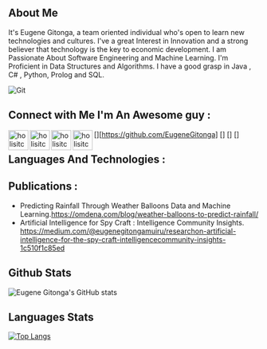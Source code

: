 ## About Me
It's Eugene Gitonga, a team oriented individual who's open to learn new technologies and cultures. I've a great Interest in Innovation and a strong believer that technology is the key to economic development. I am Passionate About Software Engineering and Machine Learning. I'm Proficient in Data Structures and Algorithms. I have a good grasp in Java , C# , Python, Prolog and SQL.

![Git](https://user-images.githubusercontent.com/70195777/174910785-3bf5fead-3300-48b4-8672-d80a7ab625f4.gif)

## Connect with Me I'm An Awesome guy :
[<img align="left" alt="holisitc_developer | GitHub" width="40px" src="https://cdn.jsdelivr.net/npm/simple-icons@v3/icons/github.svg"/>][https://github.com/EugeneGitonga]
[<img align="left" alt="holisitc_developer | LinkedIn" width="40px" src="https://cdn.jsdelivr.net/npm/simple-icons@v3/icons/linkedin.svg" />]
[<img align="left" alt="holisitc_developer | Gmail" width="40px" src="https://cdn.jsdelivr.net/npm/simple-icons@v3/icons/gmail.svg"/>]
[<img align="left" alt="holisitc_developer | Medium" width="40px" src="https://cdn.jsdelivr.net/npm/simple-icons@v3/icons/medium.svg"/>]
<br />

## Languages And Technologies :


## Publications :
* Predicting Rainfall Through Weather Balloons Data and Machine Learning.https://omdena.com/blog/weather-balloons-to-predict-rainfall/ 
* Artificial Intelligence for Spy Craft : Intelligence Community Insights. https://medium.com/@eugenegitongamuiru/researchon-artificial-intelligence-for-the-spy-craft-intelligencecommunity-insights-1c510f1c85ed

## Github Stats
![Eugene Gitonga's GitHub stats](https://github-readme-stats.vercel.app/api?username=EugeneGitonga&show_icons=true&theme=radical)

## Languages Stats
[![Top Langs](https://github-readme-stats.vercel.app/api/top-langs/?username=EugeneGitonga&layout=compact)](https://github.com/EugeneGitonga/github-readme-stats&theme=radical)
